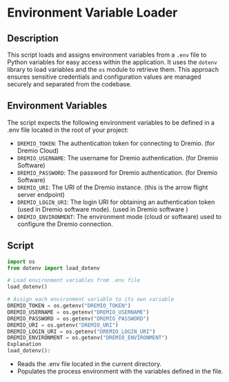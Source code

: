# Environment Variable Loader

## Description
This script loads and assigns environment variables from a `.env` file to Python variables for easy access within the application. It uses the `dotenv` library to load variables and the `os` module to retrieve them. This approach ensures sensitive credentials and configuration values are managed securely and separated from the codebase.

## Environment Variables
The script expects the following environment variables to be defined in a .env file located in the root of your project:

- `DREMIO_TOKEN`: The authentication token for connecting to Dremio. (for Dremio Cloud)
- `DREMIO_USERNAME`: The username for Dremio authentication. (for Dremio Software)
- `DREMIO_PASSWORD`: The password for Dremio authentication. (for Dremio Software)
- `DREMIO_URI`: The URI of the Dremio instance. (this is the arrow flight server endpoint)
- `DREMIO_LOGIN_URI`: The login URI for obtaining an authentication token (used in Dremio software mode). (used in Dremio software )
- `DREMIO_ENVIRONMENT`: The environment mode (cloud or software) used to configure the Dremio connection.

## Script

```python
import os
from dotenv import load_dotenv

# Load environment variables from .env file
load_dotenv()

# Assign each environment variable to its own variable
DREMIO_TOKEN = os.getenv("DREMIO_TOKEN")
DREMIO_USERNAME = os.getenv("DREMIO_USERNAME")
DREMIO_PASSWORD = os.getenv("DREMIO_PASSWORD")
DREMIO_URI = os.getenv("DREMIO_URI")
DREMIO_LOGIN_URI = os.getenv("DREMIO_LOGIN_URI")
DREMIO_ENVIRONMENT = os.getenv("DREMIO_ENVIRONMENT")
Explanation
load_dotenv():
```

- Reads the .env file located in the current directory.
- Populates the process environment with the variables defined in the file.